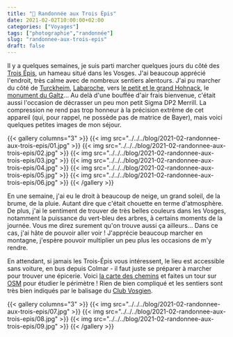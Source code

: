 ```yaml
---
title: "🌾 Randonnée aux Trois Épis"
date: 2021-02-02T10:00:00+02:00
categories: ["Voyages"]
tags: ["photographie","randonnée"]
slug: "randonnee-aux-trois-epis"
draft: false
---
```


Il y a quelques semaines, je suis parti marcher quelques jours du côté des [Trois Épis](https://fr.wikipedia.org/wiki/Trois-Épis), un hameau situé dans les Vosges. J'ai beaucoup apprécié l'endroit, très calme avec de nombreux sentiers alentours. J'ai pu marcher du côté de [Turckheim](https://fr.wikipedia.org/wiki/Turckheim), [Labaroche](https://fr.wikipedia.org/wiki/Labaroche), vers [le petit et le grand Hohnack](https://fr.wikipedia.org/wiki/Hohnack), le [monument du Galtz](https://fr.wikipedia.org/wiki/Monument_du_Galtz)... Au delà d'une bouffée d'air frais bienvenue, c'était aussi l'occasion de décrasser un peu mon petit Sigma DP2 Merrill. La compression ne rend pas trop honneur à la précision extrême de cet appareil (qui, pour rappel, ne possède pas de matrice de Bayer), mais voici quelques petites images de mon séjour.<!--more-->

{{< gallery columns="3" >}}
  {{< img src="../../../blog/2021-02-randonnee-aux-trois-epis/01.jpg" >}}
  {{< img src="../../../blog/2021-02-randonnee-aux-trois-epis/02.jpg" >}}
  {{< img src="../../../blog/2021-02-randonnee-aux-trois-epis/03.jpg" >}}
  {{< img src="../../../blog/2021-02-randonnee-aux-trois-epis/04.jpg" >}}
  {{< img src="../../../blog/2021-02-randonnee-aux-trois-epis/05.jpg" >}}
  {{< img src="../../../blog/2021-02-randonnee-aux-trois-epis/06.jpg" >}}
{{< /gallery >}}

En une semaine, j'ai eu le droit à beaucoup de neige, un grand soleil, de la brume, de la pluie. Autant dire que c'était chouette en terme d'atmosphère. De plus, j'ai le sentiment de trouver de très belles couleurs dans les Vosges, notamment la puissance du vert-bleu des arbres, à certains moments de la journée. Vous me direz surement qu'on trouve aussi ça ailleurs... Dans ce cas, j'ai hâte de pouvoir aller voir ! J'apprécie beaucoup marcher en montagne, j'espère pouvoir multiplier un peu plus les occasions de m'y rendre.

En attendant, si jamais les Trois-Épis vous intéressent, le lieu est accessible sans voiture, en bus depuis Colmar - il faut juste se préparer à marcher pour trouver une épicerie. Voici [la carte des chemins](https://les-trois-epis.fr/public/uploads/2018/11/panneau_sentiers.pdf) et faites un tour sur [OSM](https://www.openstreetmap.org/search?query=trois%20épis#map=14/48.0999/7.2311) pour étudier le périmètre ! Rien de bien compliqué et les sentiers sont très bien indiqués par le balisage du [Club Vosgien](https://www.club-vosgien.eu).

{{< gallery columns="3" >}}
  {{< img src="../../../blog/2021-02-randonnee-aux-trois-epis/07.jpg" >}}
  {{< img src="../../../blog/2021-02-randonnee-aux-trois-epis/08.jpg" >}}
  {{< img src="../../../blog/2021-02-randonnee-aux-trois-epis/09.jpg" >}}
{{< /gallery >}}